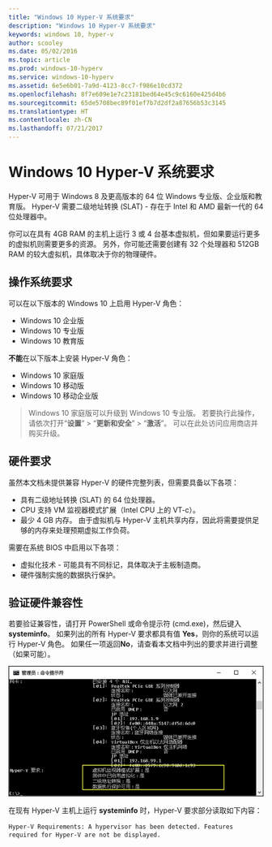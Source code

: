 ```yaml
---
title: "Windows 10 Hyper-V 系统要求"
description: "Windows 10 Hyper-V 系统要求"
keywords: windows 10, hyper-v
author: scooley
ms.date: 05/02/2016
ms.topic: article
ms.prod: windows-10-hyperv
ms.service: windows-10-hyperv
ms.assetid: 6e5e6b01-7a9d-4123-8cc7-f986e10cd372
ms.openlocfilehash: 8f7e609e1e7c23181bed64e45c9c6160e425d4b6
ms.sourcegitcommit: 65de5708bec89f01ef7b7d2df2a87656b53c3145
ms.translationtype: HT
ms.contentlocale: zh-CN
ms.lasthandoff: 07/21/2017
---
```

# Windows 10 Hyper-V 系统要求

Hyper-V 可用于 Windows 8 及更高版本的 64 位 Windows 专业版、企业版和教育版。  Hyper-V 需要二级地址转换 (SLAT) - 存在于 Intel 和 AMD 最新一代的 64 位处理器中。

你可以在具有 4GB RAM 的主机上运行 3 或 4 台基本虚拟机，但如果要运行更多的虚拟机则需要更多的资源。 另外，你可能还需要创建有 32 个处理器和 512GB RAM 的较大虚拟机，具体取决于你的物理硬件。

## 操作系统要求

可以在以下版本的 Windows 10 上启用 Hyper-V 角色：

- Windows 10 企业版
- Windows 10 专业版
- Windows 10 教育版

**不能**在以下版本上安装 Hyper-V 角色：

- Windows 10 家庭版
- Windows 10 移动版
- Windows 10 移动企业版

>Windows 10 家庭版可以升级到 Windows 10 专业版。 若要执行此操作，请依次打开“**设置**” > “**更新和安全**” > “**激活**”。 可以在此处访问应用商店并购买升级。

## 硬件要求

虽然本文档未提供兼容 Hyper-V 的硬件完整列表，但需要具备以下各项：
    
- 具有二级地址转换 (SLAT) 的 64 位处理器。
- CPU 支持 VM 监视器模式扩展（Intel CPU 上的 VT-c）。
- 最少 4 GB 内存。 由于虚拟机与 Hyper-V 主机共享内存，因此将需要提供足够的内存来处理预期虚拟工作负荷。

需要在系统 BIOS 中启用以下各项：
- 虚拟化技术 - 可能具有不同标记，具体取决于主板制造商。
- 硬件强制实施的数据执行保护。

## 验证硬件兼容性

若要验证兼容性，请打开 PowerShell 或命令提示符 (cmd.exe)，然后键入 **systeminfo**。 如果列出的所有 Hyper-V 要求都具有值 **Yes**，则你的系统可以运行 Hyper-V 角色。 如果任一项返回**No**，请查看本文档中列出的要求并进行调整（如果可能）。

![](media/SystemInfo-upd.png)

在现有 Hyper-V 主机上运行 **systeminfo** 时，Hyper-V 要求部分读取如下内容：

```
Hyper-V Requirements: A hypervisor has been detected. Features required for Hyper-V are not be displayed.
```
